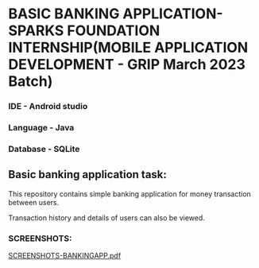 # BASIC BANKING APPLICATION-SPARKS FOUNDATION INTERNSHIP(MOBILE APPLICATION DEVELOPMENT - GRIP March 2023 Batch)

 ###  IDE - Android studio
   
 ###  Language - Java
 
 ###  Database - SQLite
   
## Basic banking application task:

  This repository contains simple banking application for money transaction between users.  
  
  Transaction history and details of users can also be viewed.
  
  
###   SCREENSHOTS:
   
   [SCREENSHOTS-BANKINGAPP.pdf](https://github.com/be20f20/basicbanking/files/10877911/SCREENSHOTS-BANKINGAPP.pdf)
